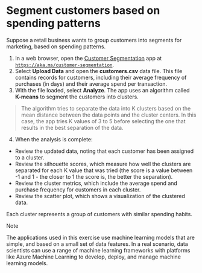 # Segment customers based on spending patterns

Suppose a retail business wants to group customers into segments for marketing, based on spending patterns.

1. In a web browser, open the [Customer Segmentation](https://aka.ms/customer-segmentation) app at [`https://aka.ms/customer-segmentation`](https://aka.ms/customer-segmentation).
1. Select **Upload Data** and open the **customers.csv** data file. This file contains records for customers, including their average frequency of purchases (in days) and their average spend per transaction.
1. With the file loaded, select **Analyze**. The app uses an algorithm called **K-means** to segment the customers into clusters.

> The algorithm tries to separate the data into K clusters based on the mean distance between the data points and the cluster centers. In this case, the app tries K values of 3 to 5 before selecting the one that results in the best separation of the data.

4. When the analysis is complete:

- Review the updated data, noting that each customer has been assigned to a cluster.
- Review the silhouette scores, which measure how well the clusters are separated for each K value that was tried (the score is a value between -1 and 1 - the closer to 1 the score is, the better the separation).
- Review the cluster metrics, which include the average spend and purchase frequency for customers in each cluster.
- Review the scatter plot, which shows a visualization of the clustered data.

Each cluster represents a group of customers with similar spending habits.

<!-- prettier-ignore-start -->
> [!NOTE]
> The applications used in this exercise use machine learning models that are simple, and based on a small set of data features. In a real scenario, data scientists can use a range of machine learning frameworks with platforms like Azure Machine Learning to develop, deploy, and manage machine learning models.
<!-- prettier-ignore-end -->
